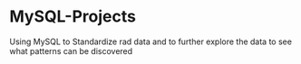 # MySQL-Projects
 Using MySQL to Standardize rad data and to further explore the data to see what patterns can be discovered
